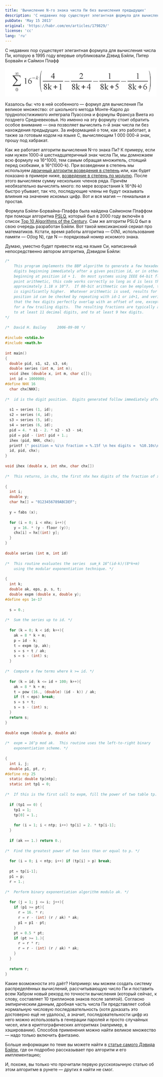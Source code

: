 ```yaml
---
title: 'Вычисление N-го знака числа Пи без вычисления предыдущих'
description: 'С недавних пор существует элегантная формула для вычисления числа Пи, которую в 1995 году впервые опубликовали Дэвид Бэйли, Питер Борвайн и Саймон Плафф'
pubDate: 'May 15 2013'
original: 'https://habr.com/en/articles/179829/'
license: 'cc'
lang: 'ru'
---
```


С недавних пор существует элегантная формула для вычисления числа Пи, которую в 1995 году впервые опубликовали Дэвид Бэйли, Питер Борвайн и Саймон Плафф

![Формула Бэйли-Борвайна-Плаффа](../../blog-images/nth-digit-of-pi.png)

Казалось бы: что в ней особенного — формул для вычисления Пи великое множество: от школьного метода Монте-Карло до труднопостижимого интеграла Пуассона и формулы Франсуа Виета из позднего Средневековья. Но именно на эту формулу стоит обратить особое внимание — она позволяет вычислить n-й знак числа пи без нахождения предыдущих. За информацией о том, как это работает, а также за готовым кодом на языке C, вычисляющим 1 000 000-й знак, прошу под хабракат.

Как же работает алгоритм вычисления N-го знака Пи?
К примеру, если нам нужен 1000-й шестнадцатеричный знак числа Пи, мы домножаем всю формулу на 16^1000, тем самым обращая множитель, стоящий перед скобками, в 16^(1000-k). При возведении в степень мы используем [двоичный алгоритм возведения в степень](http://brtrg.com/blog/post/514) или, как будет показано в примере ниже, [возведение в степень по модулю](https://en.wikipedia.org/wiki/Modular_exponentiation). После этого вычисляем сумму нескольких членов ряда. Причём необязательно вычислять много: по мере возрастания k 16^(N-k) быстро убывает, так что, последующие члены не будут оказывать влияния на значение искомых цифр. Вот и вся магия — гениальная и простая.

Формула Бэйли-Борвайна-Плаффа была найдена Саймоном Плаффом при помощи алгоритма [PSLQ](http://www.cecm.sfu.ca/organics/papers/bailey/paper/html/node3.html), который был в 2000 году включён в список [Top 10 Algorithms of the Century](http://orion.math.iastate.edu/burkardt/misc/algorithms_dongarra.html). Сам же алгоритм PSLQ был в свою очередь разработан Бэйли. Вот такой мексиканский сериал про математиков.
Кстати, время работы алгоритма — O(N), использование памяти — O(log N), где N — порядковый номер искомого знака.

Думаю, уместно будет привести код на языке Си, написанный непосредственно автором алгоритма, Дэвидом Бэйли:

```c
/*  
    This program implements the BBP algorithm to generate a few hexadecimal
    digits beginning immediately after a given position id, or in other words
    beginning at position id + 1.  On most systems using IEEE 64-bit floating-
    point arithmetic, this code works correctly so long as d is less than
    approximately 1.18 x 10^7.  If 80-bit arithmetic can be employed, this limit
    is significantly higher.  Whatever arithmetic is used, results for a given
    position id can be checked by repeating with id-1 or id+1, and verifying 
    that the hex digits perfectly overlap with an offset of one, except possibly
    for a few trailing digits.  The resulting fractions are typically accurate 
    to at least 11 decimal digits, and to at least 9 hex digits.  
*/

/*  David H. Bailey     2006-09-08 */

#include <stdio.h>
#include <math.h>

int main()
{
  double pid, s1, s2, s3, s4;
  double series (int m, int n);
  void ihex (double x, int m, char c[]);
  int id = 1000000;
#define NHX 16
  char chx[NHX];

/*  id is the digit position.  Digits generated follow immediately after id. */

  s1 = series (1, id);
  s2 = series (4, id);
  s3 = series (5, id);
  s4 = series (6, id);
  pid = 4. * s1 - 2. * s2 - s3 - s4;
  pid = pid - (int) pid + 1.;
  ihex (pid, NHX, chx);
  printf (" position = %i\n fraction = %.15f \n hex digits =  %10.10s\n",
  id, pid, chx);
}

void ihex (double x, int nhx, char chx[])

/*  This returns, in chx, the first nhx hex digits of the fraction of x. */

{
  int i;
  double y;
  char hx[] = "0123456789ABCDEF";

  y = fabs (x);

  for (i = 0; i < nhx; i++){
    y = 16. * (y - floor (y));
    chx[i] = hx[(int) y];
  }
}

double series (int m, int id)

/*  This routine evaluates the series  sum_k 16^(id-k)/(8*k+m) 
    using the modular exponentiation technique. */

{
  int k;
  double ak, eps, p, s, t;
  double expm (double x, double y);
#define eps 1e-17

  s = 0.;

/*  Sum the series up to id. */

  for (k = 0; k < id; k++){
    ak = 8 * k + m;
    p = id - k;
    t = expm (p, ak);
    s = s + t / ak;
    s = s - (int) s;
  }

/*  Compute a few terms where k >= id. */

  for (k = id; k <= id + 100; k++){
    ak = 8 * k + m;
    t = pow (16., (double) (id - k)) / ak;
    if (t < eps) break;
    s = s + t;
    s = s - (int) s;
  }
  return s;
}

double expm (double p, double ak)

/*  expm = 16^p mod ak.  This routine uses the left-to-right binary 
    exponentiation scheme. */

{
  int i, j;
  double p1, pt, r;
#define ntp 25
  static double tp[ntp];
  static int tp1 = 0;

/*  If this is the first call to expm, fill the power of two table tp. */

  if (tp1 == 0) {
    tp1 = 1;
    tp[0] = 1.;

    for (i = 1; i < ntp; i++) tp[i] = 2. * tp[i-1];
  }

  if (ak == 1.) return 0.;

/*  Find the greatest power of two less than or equal to p. */

  for (i = 0; i < ntp; i++) if (tp[i] > p) break;

  pt = tp[i-1];
  p1 = p;
  r = 1.;

/*  Perform binary exponentiation algorithm modulo ak. */

  for (j = 1; j <= i; j++){
    if (p1 >= pt){
      r = 16. * r;
      r = r - (int) (r / ak) * ak;
      p1 = p1 - pt;
    }
    pt = 0.5 * pt;
    if (pt >= 1.){
      r = r * r;
      r = r - (int) (r / ak) * ak;
    }
  }

  return r;
}
```

Какие возможности это даёт? Например: мы можем создать систему распределённых вычислений, рассчитывающую число Пи и поставить всем Хабром новый рекорд по точности вычисления (который сейчас, к слову, составляет 10 триллионов знаков после запятой). Согласно эмпирическим данным, дробная часть числа Пи представляет собой нормальную числовую последовательность (хотя доказать это достоверно ещё не удалось), а значит, последовательности цифр из него можно использовать в генерации паролей и просто случайных чисел, или в криптографических алгоритмах (например, в хэшировании). Способов применения можно найти великое множество — надо только включить фантазию.

Больше информации по теме вы можете найти в [статье самого Дэвида Бэйли](http://www.experimentalmath.info/bbp-codes/bbp-alg.pdf), где он подробно рассказывает про алгоритм и его имплементацию;

И, похоже, вы только что прочитали первую русскоязычную статью об этом алгоритме в рунете — других я найти не смог.
